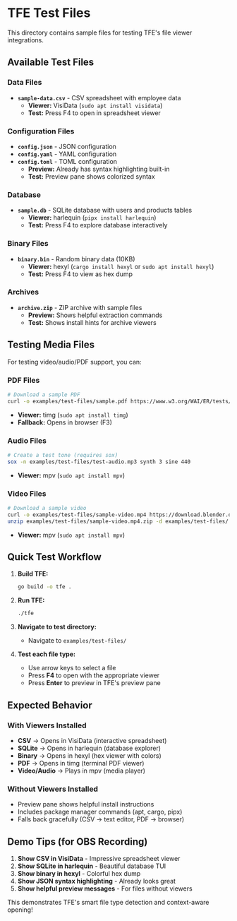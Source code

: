 # TFE Test Files

This directory contains sample files for testing TFE's file viewer integrations.

## Available Test Files

### Data Files
- **`sample-data.csv`** - CSV spreadsheet with employee data
  - **Viewer:** VisiData (`sudo apt install visidata`)
  - **Test:** Press F4 to open in spreadsheet viewer

### Configuration Files
- **`config.json`** - JSON configuration
- **`config.yaml`** - YAML configuration
- **`config.toml`** - TOML configuration
  - **Preview:** Already has syntax highlighting built-in
  - **Test:** Preview pane shows colorized syntax

### Database
- **`sample.db`** - SQLite database with users and products tables
  - **Viewer:** harlequin (`pipx install harlequin`)
  - **Test:** Press F4 to explore database interactively

### Binary Files
- **`binary.bin`** - Random binary data (10KB)
  - **Viewer:** hexyl (`cargo install hexyl` or `sudo apt install hexyl`)
  - **Test:** Press F4 to view as hex dump

### Archives
- **`archive.zip`** - ZIP archive with sample files
  - **Preview:** Shows helpful extraction commands
  - **Test:** Shows install hints for archive viewers

## Testing Media Files

For testing video/audio/PDF support, you can:

### PDF Files
```bash
# Download a sample PDF
curl -o examples/test-files/sample.pdf https://www.w3.org/WAI/ER/tests/xhtml/testfiles/resources/pdf/dummy.pdf
```
- **Viewer:** timg (`sudo apt install timg`)
- **Fallback:** Opens in browser (F3)

### Audio Files
```bash
# Create a test tone (requires sox)
sox -n examples/test-files/test-audio.mp3 synth 3 sine 440
```
- **Viewer:** mpv (`sudo apt install mpv`)

### Video Files
```bash
# Download a sample video
curl -o examples/test-files/sample-video.mp4 https://download.blender.org/demo/movies/BBB/bbb_sunflower_1080p_30fps_normal.mp4.zip
unzip examples/test-files/sample-video.mp4.zip -d examples/test-files/
```
- **Viewer:** mpv (`sudo apt install mpv`)

## Quick Test Workflow

1. **Build TFE:**
   ```bash
   go build -o tfe .
   ```

2. **Run TFE:**
   ```bash
   ./tfe
   ```

3. **Navigate to test directory:**
   - Navigate to `examples/test-files/`

4. **Test each file type:**
   - Use arrow keys to select a file
   - Press **F4** to open with the appropriate viewer
   - Press **Enter** to preview in TFE's preview pane

## Expected Behavior

### With Viewers Installed
- **CSV** → Opens in VisiData (interactive spreadsheet)
- **SQLite** → Opens in harlequin (database explorer)
- **Binary** → Opens in hexyl (hex viewer with colors)
- **PDF** → Opens in timg (terminal PDF viewer)
- **Video/Audio** → Plays in mpv (media player)

### Without Viewers Installed
- Preview pane shows helpful install instructions
- Includes package manager commands (apt, cargo, pipx)
- Falls back gracefully (CSV → text editor, PDF → browser)

## Demo Tips (for OBS Recording)

1. **Show CSV in VisiData** - Impressive spreadsheet viewer
2. **Show SQLite in harlequin** - Beautiful database TUI
3. **Show binary in hexyl** - Colorful hex dump
4. **Show JSON syntax highlighting** - Already looks great
5. **Show helpful preview messages** - For files without viewers

This demonstrates TFE's smart file type detection and context-aware opening!
